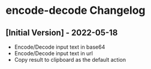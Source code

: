 # encode-decode Changelog

## [Initial Version] - 2022-05-18

- Encode/Decode input text in base64
- Encode/Decode input text in url
- Copy result to clipboard as the default action
